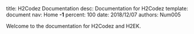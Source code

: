 title:      H2Codez Documentation
desc:       Documentation for H2Codez
template:   document
nav:        Home __-1__
percent:    100
date:       2018/12/07
authors:    Num005

Welcome to the documentation for H2Codez and H2EK.